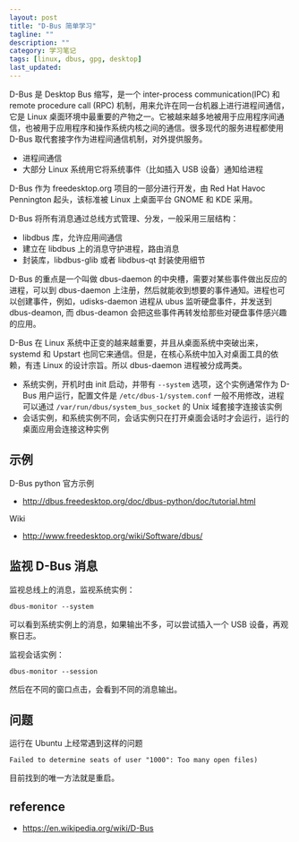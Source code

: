 ```yaml
---
layout: post
title: "D-Bus 简单学习"
tagline: ""
description: ""
category: 学习笔记
tags: [linux, dbus, gpg, desktop]
last_updated:
---
```


D-Bus 是 Desktop Bus 缩写，是一个 inter-process communication(IPC) 和 remote procedure call (RPC) 机制，用来允许在同一台机器上进行进程间通信，它是 Linux 桌面环境中最重要的产物之一。它被越来越多地被用于应用程序间通信，也被用于应用程序和操作系统内核之间的通信。很多现代的服务进程都使用 D-Bus 取代套接字作为进程间通信机制，对外提供服务。

- 进程间通信
- 大部分 Linux 系统用它将系统事件（比如插入 USB 设备）通知给进程

D-Bus 作为 freedesktop.org 项目的一部分进行开发，由 Red Hat Havoc Pennington 起头，该标准被 Linux 上桌面平台 GNOME 和 KDE 采用。

D-Bus 将所有消息通过总线方式管理、分发，一般采用三层结构：

- libdbus 库，允许应用间通信
- 建立在 libdbus 上的消息守护进程，路由消息
- 封装库，libdbus-glib 或者 libdbus-qt 封装使用细节

D-Bus 的重点是一个叫做 dbus-daemon 的中央槽，需要对某些事件做出反应的进程，可以到 dbus-daemon 上注册，然后就能收到想要的事件通知。进程也可以创建事件，例如，udisks-daemon 进程从 ubus 监听硬盘事件，并发送到 dbus-deamon, 而 dbus-deamon 会把这些事件再转发给那些对硬盘事件感兴趣的应用。

D-Bus 在 Linux 系统中正变的越来越重要，并且从桌面系统中突破出来，systemd 和 Upstart 也同它来通信。但是，在核心系统中加入对桌面工具的依赖，有违 Linux 的设计宗旨。所以 dbus-daemon 进程被分成两类。

- 系统实例，开机时由 init 启动，并带有 `--system` 选项，这个实例通常作为 D-Bus 用户运行，配置文件是 `/etc/dbus-1/system.conf` 一般不用修改，进程可以通过 `/var/run/dbus/system_bus_socket` 的 Unix 域套接字连接该实例
- 会话实例，和系统实例不同，会话实例只在打开桌面会话时才会运行，运行的桌面应用会连接这种实例

## 示例
D-Bus python 官方示例

- <http://dbus.freedesktop.org/doc/dbus-python/doc/tutorial.html>

Wiki

- <http://www.freedesktop.org/wiki/Software/dbus/>

## 监视 D-Bus 消息
监视总线上的消息，监视系统实例：

	dbus-monitor --system

可以看到系统实例上的消息，如果输出不多，可以尝试插入一个 USB 设备，再观察日志。

监视会话实例：

	dbus-monitor --session

然后在不同的窗口点击，会看到不同的消息输出。

## 问题

运行在 Ubuntu 上经常遇到这样的问题

    Failed to determine seats of user "1000": Too many open files)

目前找到的唯一方法就是重启。

## reference

- <https://en.wikipedia.org/wiki/D-Bus>
